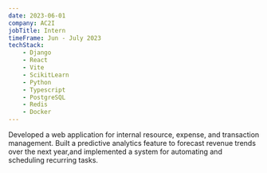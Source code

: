 ```yaml
---
date: 2023-06-01
company: AC2I
jobTitle: Intern
timeFrame: Jun - July 2023
techStack:
    - Django
    - React
    - Vite
    - ScikitLearn
    - Python
    - Typescript
    - PostgreSQL
    - Redis
    - Docker
---
```

Developed a web application for internal resource, expense, and transaction management. Built a predictive analytics feature to forecast revenue trends over the next year,and implemented a system for automating and scheduling recurring tasks.